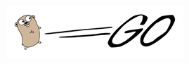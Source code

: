![Golang loco](https://raw.githubusercontent.com/jokerYellow/jokerYellow/master/golang-horizontal.svg)
